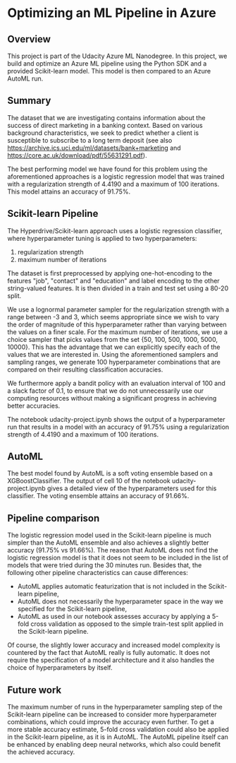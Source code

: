 # Optimizing an ML Pipeline in Azure

## Overview
This project is part of the Udacity Azure ML Nanodegree.
In this project, we build and optimize an Azure ML pipeline using the Python SDK and a provided Scikit-learn model.
This model is then compared to an Azure AutoML run.

## Summary
The dataset that we are investigating contains information about the success of direct marketing in a banking context. Based on various background characteristics, we seek to predict whether a client is susceptible to subscribe to a long term deposit (see also https://archive.ics.uci.edu/ml/datasets/bank+marketing and https://core.ac.uk/download/pdf/55631291.pdf).

The best performing model we have found for this problem using the aforementioned approaches is a logistic regression model that was trained  with a regularization strength of 4.4190 and a maximum of 100 iterations. This model attains an accuracy of 91.75%.

## Scikit-learn Pipeline
The Hyperdrive/Scikit-learn approach uses a logistic regression classifier, where hyperparameter tuning is applied to two hyperparameters:
1. regularization strength
2. maximum number of iterations 

The dataset is first preprocessed by applying one-hot-encoding to the features "job", "contact" and "education" and label encoding to the other string-valued features. It is then divided in a train and test set using a 80-20 split.

We use a lognormal parameter sampler for the regularization strength with a range between -3 and 3, which seems appropriate since we wish to vary the order of magnitude of this hyperparameter rather than varying between the values on a finer scale.  For the maximum number of iterations, we use a choice sampler that picks values from the set {50, 100, 500, 1000, 5000, 10000}. This has the advantage that we can explicitly specify each of the values that we are interested in. Using the aforementioned samplers and sampling ranges, we generate 100 hyperparameter combinations that are compared on their resulting classification accuracies.

We furthermore apply a bandit policy with an evaluation interval of 100 and a slack factor of 0.1, to ensure that we do not unnecessarily use our computing resources without making a significant progress in achieving better accuracies.

The notebook udacity-project.ipynb shows the output of a hyperparameter run that results in a model with an accuracy of 91.75% using a regularization strength of 4.4190 and a maximum of 100 iterations.


## AutoML
The best model found by AutoML is a soft voting ensemble based on a XGBoostClassifier. The output of cell 10 of the notebook udacity-project.ipynb gives a detailed view of the hyperparameters used for this classifier. The voting ensemble attains an accuracy of 91.66%.

## Pipeline comparison
The logistic regression model used in the Scikit-learn pipeline is much simpler than the AutoML ensemble and also achieves a slightly better accuracy (91.75% vs 91.66%). The reason that AutoML does not find the logistic regression model is that it does not seem to be included in the list of models that were tried during the 30 minutes run. Besides that, the following other pipeline characteristics can cause differences:
- AutoML applies automatic featurization that is not included in the Scikit-learn pipeline, 
- AutoML does not necessarily the hyperparameter space in the way we specified for the Scikit-learn pipeline, 
- AutoML as used in our notebook assesses accuracy by applying a 5-fold cross validation as opposed to the simple train-test split applied in the Scikit-learn pipeline.

Of course, the slightly lower accuracy and increased model complexity is countered by the fact that AutoML really is fully automatic. It does not require the specification of a model architecture and it also handles the choice of hyperparameters by itself.


## Future work
The maximum number of runs in the hyperparameter sampling step of the Scikit-learn pipeline can be increased to consider more hyperparameter combinations, which could improve the accuracy even further. To get a more stable accuracy estimate, 5-fold cross validation could also be applied in the Scikit-learn  pipeline, as it is in AutoML. The AutoML pipeline itself can be enhanced by enabling deep neural networks, which also could benefit the achieved accuracy.

